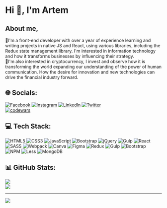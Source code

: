 # Hi 👋, I'm Artem

## About me,
🔭I'm a front-end developer with over a year of experience learning and writing projects in native JS and React, using various libraries, including the Redux state management library. I'm interested in information technology and how it transforms businesses by influencing their strategy.<br>💎I'm also interested in cryptocurrency, I invest and observe how it is transforming the world expanding our understanding of the power of human communication. How the desire for innovation and new technologies can drive the financial industry forward.


## 🌐 Socials:
[![Facebook](https://img.shields.io/badge/Facebook-%231877F2.svg?logo=Facebook&logoColor=white)](https://facebook.com/artem.tyshyk) [![Instagram](https://img.shields.io/badge/Instagram-%23E4405F.svg?logo=Instagram&logoColor=white)](https://instagram.com/artem_tys) [![LinkedIn](https://img.shields.io/badge/LinkedIn-%230077B5.svg?logo=linkedin&logoColor=white)](https://linkedin.com/in/artem-tyszczuk-1237a7231) [![Twitter](https://img.shields.io/badge/Twitter-%231DA1F2.svg?logo=Twitter&logoColor=white)](https://twitter.com/ArtemTys)
<br>[![codewars](https://www.codewars.com/users/ArtemTyshchuk/badges/small)](https://www.codewars.com/users/username)   


## 💻 Tech Stack:
![HTML5](https://img.shields.io/badge/html5-%23E34F26.svg?style=for-the-badge&logo=html5&logoColor=white) ![CSS3](https://img.shields.io/badge/css3-%231572B6.svg?style=for-the-badge&logo=css3&logoColor=white) ![JavaScript](https://img.shields.io/badge/javascript-%23323330.svg?style=for-the-badge&logo=javascript&logoColor=%23F7DF1E) ![Bootstrap](https://img.shields.io/badge/bootstrap-%23563D7C.svg?style=for-the-badge&logo=bootstrap&logoColor=white) ![jQuery](https://img.shields.io/badge/jquery-%230769AD.svg?style=for-the-badge&logo=jquery&logoColor=white) ![Gulp](https://img.shields.io/badge/GULP-%23CF4647.svg?style=for-the-badge&logo=gulp&logoColor=white) ![React](https://img.shields.io/badge/react-%2320232a.svg?style=for-the-badge&logo=react&logoColor=%2361DAFB) ![SASS](https://img.shields.io/badge/SASS-hotpink.svg?style=for-the-badge&logo=SASS&logoColor=white) ![Webpack](https://img.shields.io/badge/webpack-%238DD6F9.svg?style=for-the-badge&logo=webpack&logoColor=black) ![Canva](https://img.shields.io/badge/Canva-%2300C4CC.svg?style=for-the-badge&logo=Canva&logoColor=white) 	![Figma](https://img.shields.io/badge/figma-%23F24E1E.svg?style=for-the-badge&logo=figma&logoColor=white) ![Redux](https://img.shields.io/badge/redux-%23593d88.svg?style=for-the-badge&logo=redux&logoColor=white) ![Gulp](https://img.shields.io/badge/GULP-%23CF4647.svg?style=for-the-badge&logo=gulp&logoColor=white) ![Bootstrap](https://img.shields.io/badge/bootstrap-%23563D7C.svg?style=for-the-badge&logo=bootstrap&logoColor=white) ![NPM](https://img.shields.io/badge/NPM-%23000000.svg?style=for-the-badge&logo=npm&logoColor=white) ![Less](https://img.shields.io/badge/less-2B4C80?style=for-the-badge&logo=less&logoColor=white) ![MongoDB](https://img.shields.io/badge/MongoDB-%234ea94b.svg?style=for-the-badge&logo=mongodb&logoColor=white)
## 📊 GitHub Stats:
![](https://github-readme-streak-stats.herokuapp.com/?user=artemtyshchuk&theme=dark&hide_border=false)<br/>
![](https://github-readme-stats.vercel.app/api/top-langs/?username=artemtyshchuk&theme=dark&hide_border=false&include_all_commits=true&count_private=false&layout=compact)



---
[![](https://visitcount.itsvg.in/api?id=artemtyshchuk&icon=1&color=0)](https://visitcount.itsvg.in)

<!-- Proudly created with GPRM ( https://gprm.itsvg.in ) -->
